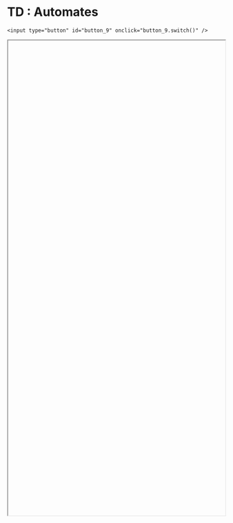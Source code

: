 # TD : Automates

<script>
    $(function() {
        document.getElementById("main-content").style.maxWidth = "90%";
        button_9 = button_cor(
            'https://raw.githubusercontent.com/fortierq/cours/main/langage/automate/td/td_automate.pdf',
            '9',
            'button_9'
        );
    });
</script>

```{margin}
<input type="button" id="button_9" onclick="button_9.switch()" />
```

<iframe id="9" height=1100 width=100% allowfullscreen></iframe>
